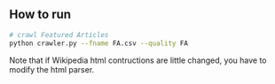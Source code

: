 ## How to run
```bash
# crawl Featured Articles
python crawler.py --fname FA.csv --quality FA
```
Note that if Wikipedia html contructions are little changed, you have to modify the html parser.

<!-- 1) all_pages_for_a_partial_list pkl
	python crawler/crawler.py --fname AA0.csv --all_pages_pkl 0 --load_csv /mnt/nas2/seungil/crawling/result/AA0.csv
	python crawler/crawler.py --fname AA1.csv --all_pages_pkl 1 --load_csv /mnt/nas2/seungil/crawling/result/AA1.csv
	

2) partial_page pkl 활용할 경우 

	python crawler/crawler.py --fname AA0.csv --aa_pkl 0
	python crawler/crawler.py --fname AA1.csv --aa_pkl 1
	python crawler/crawler.py --fname AA2.csv --aa_pkl 2
	python crawler/crawler.py --fname AA3.csv --aa_pkl 3
	python crawler/crawler.py --fname AA4.csv --aa_pkl 4
	python crawler/crawler.py --fname AA5.csv --aa_pkl 5
	python crawler/crawler.py --fname AA6.csv --aa_pkl 6
	python crawler/crawler.py --fname AA7.csv --aa_pkl 7
	python crawler/crawler.py --fname AA8.csv --aa_pkl 8
	python crawler/crawler.py --fname AA9.csv --aa_pkl 9 -->